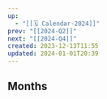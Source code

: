 ```yaml
---
up:
  - "[[🗓️ Calendar-2024]]"
prev: "[[2024-Q2]]"
next: "[[2024-Q4]]"
created: 2023-12-13T11:55
updated: 2024-01-01T20:39
---
```




## Months